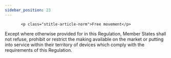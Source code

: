 ```yaml
---
sidebar_position: 23
---
```

           <p class="stitle-article-norm">Free movement</p>
   <p class="norm">Except where otherwise provided for in this 
Regulation, Member&nbsp;States shall not refuse, prohibit or restrict 
the making available on the market or putting into service within their 
territory of devices which comply with the requirements of this 
Regulation.</p>
   <p>
      
      
   </p>
   